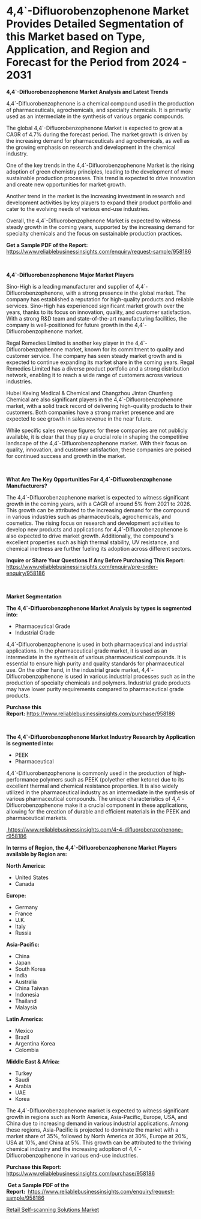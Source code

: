 <p><h1>4,4`-Difluorobenzophenone Market Provides Detailed Segmentation of this Market based on Type, Application, and Region and Forecast for the Period from 2024 - 2031</h1></p><p><strong>4,4`-Difluorobenzophenone Market Analysis and Latest Trends</strong></p>
<p><p>4,4`-Difluorobenzophenone is a chemical compound used in the production of pharmaceuticals, agrochemicals, and specialty chemicals. It is primarily used as an intermediate in the synthesis of various organic compounds.</p><p>The global 4,4`-Difluorobenzophenone Market is expected to grow at a CAGR of 4.7% during the forecast period. The market growth is driven by the increasing demand for pharmaceuticals and agrochemicals, as well as the growing emphasis on research and development in the chemical industry.</p><p>One of the key trends in the 4,4`-Difluorobenzophenone Market is the rising adoption of green chemistry principles, leading to the development of more sustainable production processes. This trend is expected to drive innovation and create new opportunities for market growth.</p><p>Another trend in the market is the increasing investment in research and development activities by key players to expand their product portfolio and cater to the evolving needs of various end-use industries.</p><p>Overall, the 4,4`-Difluorobenzophenone Market is expected to witness steady growth in the coming years, supported by the increasing demand for specialty chemicals and the focus on sustainable production practices.</p></p>
<p><strong>Get a Sample PDF of the Report:&nbsp;</strong> <a href="https://www.reliablebusinessinsights.com/enquiry/request-sample/958186">https://www.reliablebusinessinsights.com/enquiry/request-sample/958186</a></p>
<p>&nbsp;</p>
<p><strong>4,4`-Difluorobenzophenone Major Market Players</strong></p>
<p><p>Sino-High is a leading manufacturer and supplier of 4,4`-Difluorobenzophenone, with a strong presence in the global market. The company has established a reputation for high-quality products and reliable services. Sino-High has experienced significant market growth over the years, thanks to its focus on innovation, quality, and customer satisfaction. With a strong R&D team and state-of-the-art manufacturing facilities, the company is well-positioned for future growth in the 4,4`-Difluorobenzophenone market.</p><p>Regal Remedies Limited is another key player in the 4,4`-Difluorobenzophenone market, known for its commitment to quality and customer service. The company has seen steady market growth and is expected to continue expanding its market share in the coming years. Regal Remedies Limited has a diverse product portfolio and a strong distribution network, enabling it to reach a wide range of customers across various industries.</p><p>Hubei Kexing Medical & Chemical and Changzhou Jintan Chunfeng Chemical are also significant players in the 4,4`-Difluorobenzophenone market, with a solid track record of delivering high-quality products to their customers. Both companies have a strong market presence and are expected to see growth in sales revenue in the near future.</p><p>While specific sales revenue figures for these companies are not publicly available, it is clear that they play a crucial role in shaping the competitive landscape of the 4,4`-Difluorobenzophenone market. With their focus on quality, innovation, and customer satisfaction, these companies are poised for continued success and growth in the market.</p></p>
<p>&nbsp;</p>
<p><strong>What Are The Key Opportunities For 4,4`-Difluorobenzophenone Manufacturers?</strong></p>
<p><p>The 4,4`-Difluorobenzophenone market is expected to witness significant growth in the coming years, with a CAGR of around 5% from 2021 to 2026. This growth can be attributed to the increasing demand for the compound in various industries such as pharmaceuticals, agrochemicals, and cosmetics. The rising focus on research and development activities to develop new products and applications for 4,4`-Difluorobenzophenone is also expected to drive market growth. Additionally, the compound's excellent properties such as high thermal stability, UV resistance, and chemical inertness are further fueling its adoption across different sectors.</p></p>
<p><strong>Inquire or Share Your Questions If Any Before Purchasing This Report:</strong> <a href="https://www.reliablebusinessinsights.com/enquiry/pre-order-enquiry/958186">https://www.reliablebusinessinsights.com/enquiry/pre-order-enquiry/958186</a></p>
<p>&nbsp;</p>
<p><strong>Market Segmentation</strong></p>
<p><strong>The 4,4`-Difluorobenzophenone Market Analysis by types is segmented into:</strong></p>
<p><ul><li>Pharmaceutical Grade</li><li>Industrial Grade</li></ul></p>
<p><p>4,4`-Difluorobenzophenone is used in both pharmaceutical and industrial applications. In the pharmaceutical grade market, it is used as an intermediate in the synthesis of various pharmaceutical compounds. It is essential to ensure high purity and quality standards for pharmaceutical use. On the other hand, in the industrial grade market, 4,4`-Difluorobenzophenone is used in various industrial processes such as in the production of specialty chemicals and polymers. Industrial grade products may have lower purity requirements compared to pharmaceutical grade products.</p></p>
<p><strong>Purchase this Report:&nbsp;</strong><a href="https://www.reliablebusinessinsights.com/purchase/958186">https://www.reliablebusinessinsights.com/purchase/958186</a></p>
<p>&nbsp;</p>
<p><strong>The 4,4`-Difluorobenzophenone Market Industry Research by Application is segmented into:</strong></p>
<p><ul><li>PEEK</li><li>Pharmaceutical</li></ul></p>
<p><p>4,4`-Difluorobenzophenone is commonly used in the production of high-performance polymers such as PEEK (polyether ether ketone) due to its excellent thermal and chemical resistance properties. It is also widely utilized in the pharmaceutical industry as an intermediate in the synthesis of various pharmaceutical compounds. The unique characteristics of 4,4`-Difluorobenzophenone make it a crucial component in these applications, allowing for the creation of durable and efficient materials in the PEEK and pharmaceutical markets.</p></p>
<p><a href="https://www.reliablebusinessinsights.com/4-4-difluorobenzophenone-r958186">&nbsp;https://www.reliablebusinessinsights.com/4-4-difluorobenzophenone-r958186</a></p>
<p><strong>In terms of Region, the 4,4`-Difluorobenzophenone Market Players available by Region are:</strong></p>
<p>
    <p> <strong> North America: </strong>
        <ul>
            <li>United States</li>
            <li>Canada</li>
        </ul>
        </p> 
    <p> <strong> Europe: </strong>
        <ul>
            <li>Germany</li>
            <li>France</li>
            <li>U.K.</li>
            <li>Italy</li>
            <li>Russia</li>
        </ul>
        </p> 
    <p> <strong> Asia-Pacific: </strong>
        <ul>
            <li>China</li>
            <li>Japan</li>
            <li>South Korea</li>
            <li>India</li>
            <li>Australia</li>
            <li>China Taiwan</li>
            <li>Indonesia</li>
            <li>Thailand</li>
            <li>Malaysia</li>
        </ul>
        </p> 
    <p> <strong> Latin America: </strong>
        <ul>
            <li>Mexico</li>
            <li>Brazil</li>
            <li>Argentina Korea</li>
            <li>Colombia</li>
        </ul>
        </p> 
    <p> <strong> Middle East & Africa: </strong>
        <ul>
            <li>Turkey</li>
            <li>Saudi</li>
            <li>Arabia</li>
            <li>UAE</li>
            <li>Korea</li>
        </ul>
    </p>
    </p>
<p><p>The 4,4`-Difluorobenzophenone market is expected to witness significant growth in regions such as North America, Asia-Pacific, Europe, USA, and China due to increasing demand in various industrial applications. Among these regions, Asia-Pacific is projected to dominate the market with a market share of 35%, followed by North America at 30%, Europe at 20%, USA at 10%, and China at 5%. This growth can be attributed to the thriving chemical industry and the increasing adoption of 4,4`-Difluorobenzophenone in various end-use industries.</p></p>
<p><strong>Purchase this Report: </strong><a href="https://www.reliablebusinessinsights.com/purchase/958186">https://www.reliablebusinessinsights.com/purchase/958186</a></p>
<p>&nbsp;<strong>Get a Sample PDF of the Report:&nbsp;&nbsp;</strong><a href="https://www.reliablebusinessinsights.com/enquiry/request-sample/958186">https://www.reliablebusinessinsights.com/enquiry/request-sample/958186</a></p>
<p><strong></strong></p>
<p><p><a href="https://github.com/HenrietteMills1/Market-Research-Report-List-2/blob/main/retail-self-scanning-solutions-market.md">Retail Self-scanning Solutions Market</a></p></p>